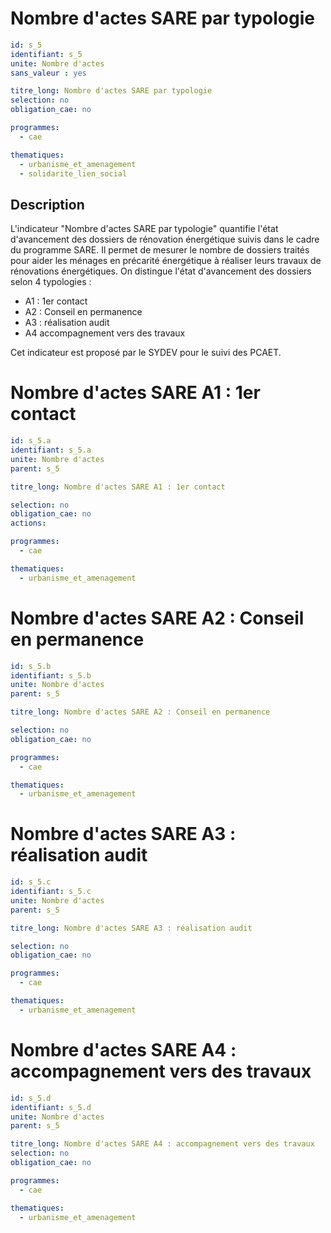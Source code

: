 # Nombre d'actes SARE par typologie 
```yaml
id: s_5
identifiant: s_5
unite: Nombre d'actes
sans_valeur : yes

titre_long: Nombre d'actes SARE par typologie
selection: no
obligation_cae: no

programmes:
  - cae

thematiques:
  - urbanisme_et_amenagement
  - solidarite_lien_social
```
## Description
L'indicateur "Nombre d'actes SARE par typologie" quantifie l'état d'avancement des dossiers de rénovation énergétique suivis dans le cadre du programme SARE. Il permet de mesurer le nombre de dossiers traités pour aider les ménages en précarité énergétique à réaliser leurs travaux de rénovations énergétiques. On distingue l'état d'avancement des dossiers selon 4 typologies :
- A1 : 1er contact 
- A2 : Conseil en permanence 
- A3 : réalisation audit 
- A4 accompagnement vers des travaux

Cet indicateur est proposé par le SYDEV pour le suivi des PCAET.

# Nombre d'actes SARE A1 : 1er contact 
```yaml
id: s_5.a
identifiant: s_5.a
unite: Nombre d'actes
parent: s_5

titre_long: Nombre d'actes SARE A1 : 1er contact

selection: no
obligation_cae: no
actions:

programmes:
  - cae

thematiques:
  - urbanisme_et_amenagement
```
# Nombre d'actes SARE A2 : Conseil en permanence
```yaml
id: s_5.b
identifiant: s_5.b
unite: Nombre d'actes
parent: s_5

titre_long: Nombre d'actes SARE A2 : Conseil en permanence

selection: no
obligation_cae: no

programmes:
  - cae

thematiques:
  - urbanisme_et_amenagement
```
# Nombre d'actes SARE A3 : réalisation audit
```yaml
id: s_5.c
identifiant: s_5.c
unite: Nombre d'actes
parent: s_5

titre_long: Nombre d'actes SARE A3 : réalisation audit

selection: no
obligation_cae: no

programmes:
  - cae

thematiques:
  - urbanisme_et_amenagement
```
# Nombre d'actes SARE A4 : accompagnement vers des travaux
```yaml
id: s_5.d
identifiant: s_5.d
unite: Nombre d'actes
parent: s_5

titre_long: Nombre d'actes SARE A4 : accompagnement vers des travaux
selection: no
obligation_cae: no

programmes:
  - cae

thematiques:
  - urbanisme_et_amenagement
